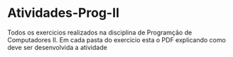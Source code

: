 # Atividades-Prog-II

Todos os exercicios realizados na disciplina de Programção de Computadores II.
Em cada pasta do exercicio esta o PDF explicando como deve ser desenvolvida a atividade
